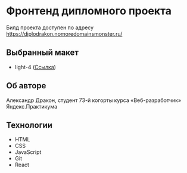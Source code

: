 # Фронтенд дипломного проекта

Билд проекта доступен по адресу https://diplodrakon.nomoredomainsmonster.ru/

## Выбранный макет
* light-4 ([Ссылка](https://www.figma.com/file/6FMWkB94wE7KTkcCgUXtnC/%D0%94%D0%B8%D0%BF%D0%BB%D0%BE%D0%BC%D0%BD%D1%8B%D0%B9-%D0%BF%D1%80%D0%BE%D0%B5%D0%BA%D1%82?type=design&node-id=1%3A2798&mode=design&t=mFQmqggtFdkDdFJm-1))

## Об авторе

Александр Дракон, студент 73-й когорты курса «Веб-разработчик» Яндекс.Практикума

## Технологии
* HTML
* CSS
* JavaScript
* Git
* React


